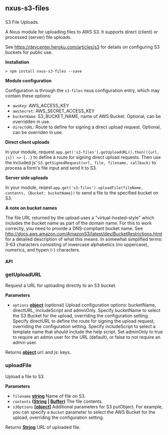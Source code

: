 ## nxus-s3-files

### 

S3 File Uploads.

A Nxus module for uploading files to AWS S3.
It supports direct (client) or processed (server) file uploads.

See <https://devcenter.heroku.com/articles/s3> for details on configuring S3 buckets for public use.

**Installation**

    > npm install nxus-s3-files --save

**Module configuration**

Configuration is through the `s3-files` nxus configuration entry, which
may contain these options:

-   `awsKey`: AWS_ACCESS_KEY
-   `awsSecret`: AWS_SECRET_ACCESS_KEY
-   `bucketName`: S3_BUCKET_NAME, name of AWS Bucket. Optional, can be overridden in use.
-   `directURL`: Route to define for signing a direct upload request. Optional, can be overriden in use.

**Direct client uploads**

In your module, request `app.get('s3-files').getUploadURL().then(({url, js}) => {..}`
to define a route for signing direct upload requests. Then use the
included js' `S3.getSignedRequest(url, file, filename, callback)`
to process a form's file input and send it to S3.

**Server side uploads**

In your module, reqest `app.get('s3-files').uploadFile(fileName, contents, {Bucket: bucketName})`
to send a file to the specified bucket on S3.

**A note on bucket names**

The file URL returned by the upload uses a "virtual-hosted–style"
which includes the bucket name as part of the domain name. For this
to work correctly, you need to provide a DNS-compliant bucket name.
See <http://docs.aws.amazon.com/AmazonS3/latest/dev/BucketRestrictions.html>
for a detailed description of what this means. In somewhat simplified
terms: 3-63 characters consisting of lowercase alphabetics (no
uppercase), numerics, and hypen (-) characters.

#### API

### getUploadURL

Request a URL for uploading directly to an S3 bucket.

**Parameters**

-   `options` **[object](https://developer.mozilla.org/en-US/docs/Web/JavaScript/Reference/Global_Objects/Object)** (optional) Upload configuration options:
      bucketName, directURL, includeScript and adminOnly.
      Specify bucketName to select the S3 Bucket for the upload,
      overriding the configuration setting. Specify directURL to define
      the route for signing the upload request, overriding the
      configuration setting. Specify includeScript to select a
      template name that should include the help script. Set adminOnly
      to true to require an admin user for the URL (default), or false
      to not require an admin user.

Returns **[object](https://developer.mozilla.org/en-US/docs/Web/JavaScript/Reference/Global_Objects/Object)** url: and js: keys.

### uploadFile

Upload a file to S3.

**Parameters**

-   `filename` **[string](https://developer.mozilla.org/en-US/docs/Web/JavaScript/Reference/Global_Objects/String)** Name of file on S3.
-   `contents` **([String](https://developer.mozilla.org/en-US/docs/Web/JavaScript/Reference/Global_Objects/String) \| [Buffer](https://nodejs.org/api/buffer.html))** The file contents.
-   `s3Options` **\[[object](https://developer.mozilla.org/en-US/docs/Web/JavaScript/Reference/Global_Objects/Object)]** Additional parameters for S3 putObject.
      For example, you can specify a `Bucket` parameter to select the
      AWS Bucket for the upload, overriding the configuration setting.

Returns **[String](https://developer.mozilla.org/en-US/docs/Web/JavaScript/Reference/Global_Objects/String)** URL of uploaded file.
